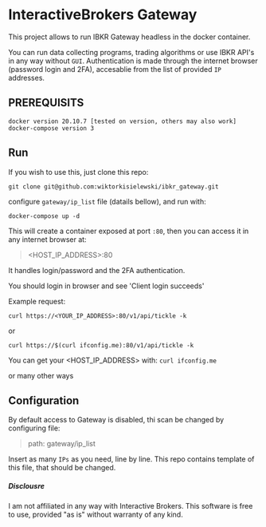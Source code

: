 # InteractiveBrokers Gateway
This project allows to run IBKR Gateway headless in the docker container.

You can run data collecting programs, trading algorithms or use IBKR API's in any way without `GUI`.
Authentication is made through the internet browser (password login and 2FA), accesablie from the list of provided `IP` addresses.

## PREREQUISITS
```
docker version 20.10.7 [tested on version, others may also work]
docker-compose version 3
```
## Run
If you wish to use this, just clone this repo:

```
git clone git@github.com:wiktorkisielewski/ibkr_gateway.git
```

configure `gateway/ip_list` file (datails bellow), and run with:

```
docker-compose up -d
```

This will create a container exposed at port `:80`, then you can access it in any internet browser at:
> <HOST_IP_ADDRESS>:80

It handles login/password and the 2FA authentication.

You should login in browser and see 'Client login succeeds'

Example request:
```
curl https://<YOUR_IP_ADDRESS>:80/v1/api/tickle -k 
```
or
```
curl https://$(curl ifconfig.me):80/v1/api/tickle -k 
```
You can get your <HOST_IP_ADDRESS> with: `curl ifconfig.me`

or many other ways
## Configuration
By default access to Gateway is disabled, thi scan be changed by configuring file:
> path: gateway/ip_list

Insert as many `IPs` as you need, line by line. This repo contains template of this file, that should be changed.

##### Disclousre
I am not affiliated in any way with Interactive Brokers. This software is free to use, provided "as is" without warranty of any kind.
